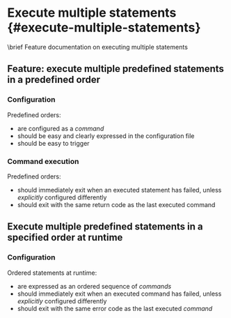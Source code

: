 Execute multiple statements {#execute-multiple-statements}
===========================
\brief Feature documentation on executing multiple statements

Feature: execute multiple predefined statements in a predefined order
---------------------------------------------------------------------
### Configuration
Predefined orders:
- are configured as a _command_
- should be easy and clearly expressed in the configuration file
- should be easy to trigger

### Command execution
Predefined orders:
- should immediately exit when an executed statement has failed, unless _explicitly_ configured differently
- should exit with the same return code as the last executed command

Execute multiple predefined statements in a specified order at runtime
----------------------------------------------------------------------
### Configuration
Ordered statements at runtime:
- are expressed as an ordered sequence of _commands_
- should immediately exit when an executed command has failed, unless _explicitly_ configured differently
- should exit with the same error code as the last executed _command_

